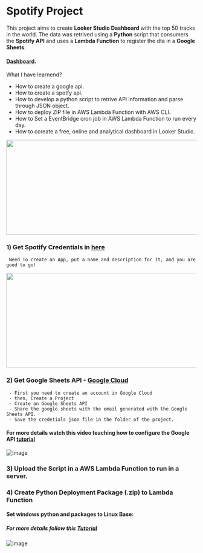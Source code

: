 # Spotify Project 
This project aims to create <b>Looker Studio Dashboard</b> with the top 50 tracks in the world. 
The data was retrived using a <b>Python</b> script that consumers the <b>Spotify API</b> and uses a <b>Lambda Function</b> to register the dta in a <b>Google Sheets</b>.

#### [Dashboard](https://datastudio.google.com/u/0/reporting/6ed6acc6-36f4-4366-a348-a297ba9c4e52/page/X8w4C).

What I have learnend?
 - How to create a google api.
 - How to create a spotfy api.
 - How to develop a python script to retrive API information and parse through JSON object.
 - How to deploy ZIP file in AWS Lambda Function with AWS CLI.
 - How to Set a EventBridge cron job in AWS Lambda Function to run every day.
 - How to ccreate a free, online and analytical dashboard in Looker Studio.

<img src="https://user-images.githubusercontent.com/50839107/196177479-c23fc2df-3e65-40d1-9fc2-b3ed9af138e6.png" width="700" height="250">


### 1) Get Spotify Credentials in [here](https://developer.spotify.com/dashboard/applications)

     Need To create an App, put a name and description for it, and you are good to go!

<img src="https://user-images.githubusercontent.com/50839107/196182699-468fc75c-483b-4557-9d95-11a9ced27026.png" width="700" height="250">


### 2) Get Google Sheets API - [Google Cloud](https://console.cloud.google.com/welcome)

     - First you need to create an account in Google Cloud
     - then, Create a Project
     - Create an Google Sheets API
     - Share the google sheets with the email generated with the Google Sheets API.
     - Save the credetials json file in the folder of the project.
     
     
#### For more details watch this video teaching how to configure the Google API [tutorial](https://www.youtube.com/watch?v=ddf5Z0aQPzY&t=292s)
     
     
![image](https://user-images.githubusercontent.com/50839107/196178326-f698ad02-266f-42ae-9b9c-97c42256c928.png)


### 3) Upload the Script in a AWS Lambda Function to run in a server.

### 4) Create Python Deployment Package (.zip) to Lambda Function

#### Set windows python and packages to Linux Base:

##### For more details follow this [Tutorial](https://www.youtube.com/watch?v=OLXEekDzpHQ&t=12s)

![image](https://user-images.githubusercontent.com/50839107/196178492-751e3662-af7a-4579-bca2-edeacc4f7202.png)



